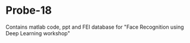 # Probe-18
Contains matlab code, ppt and FEI database for "Face Recognition using Deep Learning workshop"
